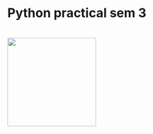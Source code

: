 <h1> Python practical sem 3 <h1/>
<img src="https://www.pngfind.com/pngs/m/230-2301392_python-vector-head-white-python-logo-png-transparent.png," height=200 />
